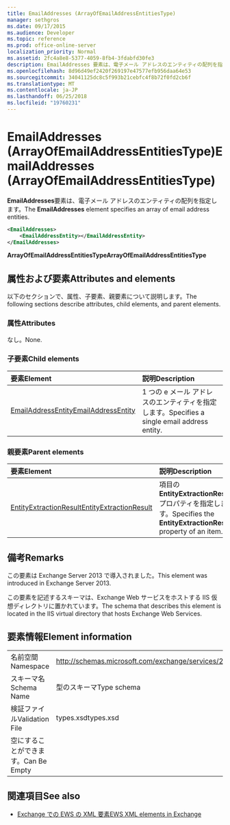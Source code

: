 ```yaml
---
title: EmailAddresses (ArrayOfEmailAddressEntitiesType)
manager: sethgros
ms.date: 09/17/2015
ms.audience: Developer
ms.topic: reference
ms.prod: office-online-server
localization_priority: Normal
ms.assetid: 2fc4a8e8-5377-4059-8fb4-3fdabfd30fe3
description: EmailAddresses 要素は、電子メール アドレスのエンティティの配列を指定します。
ms.openlocfilehash: 8d96d49ef2420f269197e47577efb956daa64e53
ms.sourcegitcommit: 34041125dc8c5f993b21cebfc4f8b72f0fd2cb6f
ms.translationtype: MT
ms.contentlocale: ja-JP
ms.lasthandoff: 06/25/2018
ms.locfileid: "19760231"
---
```

# <a name="emailaddresses-arrayofemailaddressentitiestype"></a><span data-ttu-id="4ba83-103">EmailAddresses (ArrayOfEmailAddressEntitiesType)</span><span class="sxs-lookup"><span data-stu-id="4ba83-103">EmailAddresses (ArrayOfEmailAddressEntitiesType)</span></span>

<span data-ttu-id="4ba83-104">**EmailAddresses**要素は、電子メール アドレスのエンティティの配列を指定します。</span><span class="sxs-lookup"><span data-stu-id="4ba83-104">The **EmailAddresses** element specifies an array of email address entities.</span></span> 
  
```XML
<EmailAddresses>
    <EmailAddressEntity></EmailAddressEntity>
</EmailAddresses>
```

 <span data-ttu-id="4ba83-105">**ArrayOfEmailAddressEntitiesType**</span><span class="sxs-lookup"><span data-stu-id="4ba83-105">**ArrayOfEmailAddressEntitiesType**</span></span>
## <a name="attributes-and-elements"></a><span data-ttu-id="4ba83-106">属性および要素</span><span class="sxs-lookup"><span data-stu-id="4ba83-106">Attributes and elements</span></span>

<span data-ttu-id="4ba83-107">以下のセクションで、属性、子要素、親要素について説明します。</span><span class="sxs-lookup"><span data-stu-id="4ba83-107">The following sections describe attributes, child elements, and parent elements.</span></span>
  
### <a name="attributes"></a><span data-ttu-id="4ba83-108">属性</span><span class="sxs-lookup"><span data-stu-id="4ba83-108">Attributes</span></span>

<span data-ttu-id="4ba83-109">なし。</span><span class="sxs-lookup"><span data-stu-id="4ba83-109">None.</span></span>
  
### <a name="child-elements"></a><span data-ttu-id="4ba83-110">子要素</span><span class="sxs-lookup"><span data-stu-id="4ba83-110">Child elements</span></span>

|<span data-ttu-id="4ba83-111">**要素**</span><span class="sxs-lookup"><span data-stu-id="4ba83-111">**Element**</span></span>|<span data-ttu-id="4ba83-112">**説明**</span><span class="sxs-lookup"><span data-stu-id="4ba83-112">**Description**</span></span>|
|:-----|:-----|
|[<span data-ttu-id="4ba83-113">EmailAddressEntity</span><span class="sxs-lookup"><span data-stu-id="4ba83-113">EmailAddressEntity</span></span>](emailaddressentity.md) <br/> |<span data-ttu-id="4ba83-114">1 つの e メール アドレスのエンティティを指定します。</span><span class="sxs-lookup"><span data-stu-id="4ba83-114">Specifies a single email address entity.</span></span>  <br/> |
   
### <a name="parent-elements"></a><span data-ttu-id="4ba83-115">親要素</span><span class="sxs-lookup"><span data-stu-id="4ba83-115">Parent elements</span></span>

|<span data-ttu-id="4ba83-116">**要素**</span><span class="sxs-lookup"><span data-stu-id="4ba83-116">**Element**</span></span>|<span data-ttu-id="4ba83-117">**説明**</span><span class="sxs-lookup"><span data-stu-id="4ba83-117">**Description**</span></span>|
|:-----|:-----|
|[<span data-ttu-id="4ba83-118">EntityExtractionResult</span><span class="sxs-lookup"><span data-stu-id="4ba83-118">EntityExtractionResult</span></span>](entityextractionresult.md) <br/> |<span data-ttu-id="4ba83-119">項目の**EntityExtractionResult**プロパティを指定します。</span><span class="sxs-lookup"><span data-stu-id="4ba83-119">Specifies the **EntityExtractionResult** property of an item.</span></span>  <br/> |
   
## <a name="remarks"></a><span data-ttu-id="4ba83-120">備考</span><span class="sxs-lookup"><span data-stu-id="4ba83-120">Remarks</span></span>

<span data-ttu-id="4ba83-121">この要素は Exchange Server 2013 で導入されました。</span><span class="sxs-lookup"><span data-stu-id="4ba83-121">This element was introduced in Exchange Server 2013.</span></span>
  
<span data-ttu-id="4ba83-122">この要素を記述するスキーマは、Exchange Web サービスをホストする IIS 仮想ディレクトリに置かれています。</span><span class="sxs-lookup"><span data-stu-id="4ba83-122">The schema that describes this element is located in the IIS virtual directory that hosts Exchange Web Services.</span></span>
  
## <a name="element-information"></a><span data-ttu-id="4ba83-123">要素情報</span><span class="sxs-lookup"><span data-stu-id="4ba83-123">Element information</span></span>

|||
|:-----|:-----|
|<span data-ttu-id="4ba83-124">名前空間</span><span class="sxs-lookup"><span data-stu-id="4ba83-124">Namespace</span></span>  <br/> |http://schemas.microsoft.com/exchange/services/2006/types  <br/> |
|<span data-ttu-id="4ba83-125">スキーマ名</span><span class="sxs-lookup"><span data-stu-id="4ba83-125">Schema Name</span></span>  <br/> |<span data-ttu-id="4ba83-126">型のスキーマ</span><span class="sxs-lookup"><span data-stu-id="4ba83-126">Type schema</span></span>  <br/> |
|<span data-ttu-id="4ba83-127">検証ファイル</span><span class="sxs-lookup"><span data-stu-id="4ba83-127">Validation File</span></span>  <br/> |<span data-ttu-id="4ba83-128">types.xsd</span><span class="sxs-lookup"><span data-stu-id="4ba83-128">types.xsd</span></span>  <br/> |
|<span data-ttu-id="4ba83-129">空にすることができます。</span><span class="sxs-lookup"><span data-stu-id="4ba83-129">Can Be Empty</span></span>  <br/> ||
   
## <a name="see-also"></a><span data-ttu-id="4ba83-130">関連項目</span><span class="sxs-lookup"><span data-stu-id="4ba83-130">See also</span></span>



- [<span data-ttu-id="4ba83-131">Exchange での EWS の XML 要素</span><span class="sxs-lookup"><span data-stu-id="4ba83-131">EWS XML elements in Exchange</span></span>](ews-xml-elements-in-exchange.md)

